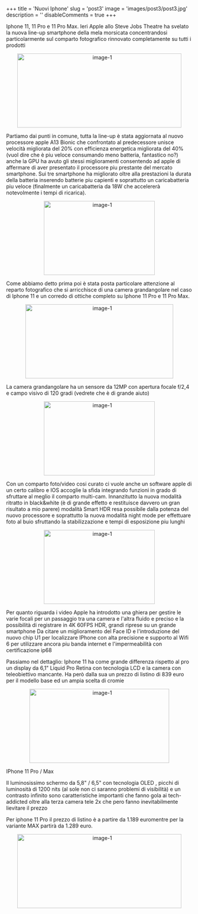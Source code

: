 +++ 
title = 'Nuovi Iphone' 
slug = 'post3' 
image = 'images/post3/post3.jpg' 
description = '' 
disableComments = true 
+++ 

Iphone 11, 11 Pro e 11 Pro Max. Ieri Apple allo Steve Jobs Theatre ha svelato la nuova line-up smartphone della mela morsicata concentrandosi particolarmente sul comparto fotografico rinnovato completamente su tutti i prodotti

<div align="center">
<a class="iphone" href="https://res.cloudinary.com/maltob03/image/upload/v1568299294/post3/apple-iphone-11-pro-clear-case_ulgvha.jpg" data-lightbox="post2"><img class="iphone" src="https://res.cloudinary.com/maltob03/image/upload/v1568299294/post3/apple-iphone-11-pro-clear-case_ulgvha.jpg" alt="image-1" width="444" height="200" /></a>
</div>

Partiamo dai punti in comune, tutta la line-up è stata aggiornata al nuovo processore apple A13 Bionic che confrontato al predecessore unisce velocità migliorata del 20% con efficienza energetica migliorata del 40% (vuol dire che è piu veloce consumando meno batteria, fantastico no?) anche la GPU ha avuto gli stessi miglioramenti consentendo ad apple di affermare di aver presentato il processore piu prestante del mercato smartphone. Sui tre smartphone ha migliorato oltre alla prestazioni la durata della batteria inserendo batterie piu capienti e soprattutto un caricabatteria piu veloce (finalmente un caricabatteria da 18W che accelererà notevolmente i tempi di ricarica).

<div align="center">
<a class="iphone" href="https://res.cloudinary.com/maltob03/image/upload/v1568298603/post3/iphone_a13_shot.5_fmnhw9.jpg" data-lightbox="post2"><img class="iphone" src="https://res.cloudinary.com/maltob03/image/upload/v1568298603/post3/iphone_a13_shot.5_fmnhw9.jpg" alt="image-1" width="300" height="200" /></a>
</div>



Come abbiamo detto prima poi è stata posta particolare attenzione al reparto fotografico che si arricchisce di una camera grandangolare nel caso di Iphone 11 e un corredo di ottiche completo su Iphone 11 Pro e 11 Pro Max.

<div align="center">
<a class="iphone" href="https://res.cloudinary.com/maltob03/image/upload/v1568299421/post3/iphone11camera-1568143426_kx1pmw.jpg" data-lightbox="post2"><img class="iphone" src="https://res.cloudinary.com/maltob03/image/upload/v1568299421/post3/iphone11camera-1568143426_kx1pmw.jpg" alt="image-1" width="400" height="200" /></a>
</div>


La camera grandangolare ha un sensore da 12MP con apertura focale f/2,4 e campo visivo di 120 gradi (vedrete che è di grande aiuto)

<div align="center">
<a class="iphone" href="https://res.cloudinary.com/maltob03/image/upload/v1568299108/post3/lcimg_2ce10f57_d775_4936_9349_aa679623a753.0_wk2wo9.jpg" data-lightbox="post2"><img class="iphone" src="https://res.cloudinary.com/maltob03/image/upload/v1568299108/post3/lcimg_2ce10f57_d775_4936_9349_aa679623a753.0_wk2wo9.jpg" alt="image-1" width="300" height="200" /></a>
</div>

Con un comparto foto/video cosi curato ci vuole anche un software apple di un certo calibro e IOS accoglie la sfida integrando funzioni in grado di sfruttare al meglio il comparto multi-cam. Innanzitutto la nuova modalità ritratto in black&white (è di grande effetto e restituisce davvero un gran risultato a mio parere) modalità Smart HDR resa possibile dalla potenza del nuovo processore e soprattutto la nuova modalità night mode per effettuare foto al buio sfruttando la stabilizzazione e tempi di esposizione piu lunghi

<div align="center">
<a class="iphone" href="https://res.cloudinary.com/maltob03/image/upload/v1568299108/post3/iPhone11ProDeepFusion-4_ljfown.jpg" data-lightbox="post2"><img class="iphone" src="https://res.cloudinary.com/maltob03/image/upload/v1568299108/post3/iPhone11ProDeepFusion-4_ljfown.jpg" alt="image-1" width="300" height="200" /></a>
</div>



Per quanto riguarda i video Apple ha introdotto una ghiera per gestire le varie focali per un passaggio tra una camera e l'altra fluido e preciso e la possibilità di registrare in 4K 60FPS HDR,  grandi riprese su un grande smartphone
Da citare un miglioramento del Face ID e l'introduzione del nuovo chip U1 per localizzare IPhone con alta precisione e supporto al Wifi 6 per utilizzare ancora piu banda internet e l'impermeabilità con certificazione ip68


Passiamo nel dettaglio:
Iphone 11 ha come grande differenza rispetto al pro un display da 6,1" Liquid Pro Retina con tecnologia LCD e la camera con teleobiettivo mancante.
Ha però dalla sua un prezzo di listino di 839 euro per il modello base ed un ampia scelta di cromie

<div align="center">
<a class="iphone" href="https://res.cloudinary.com/maltob03/image/upload/v1568299591/post3/iPhone-11-final-colori-800x423_pofgdx.jpg" data-lightbox="post2"><img class="iphone" src="https://res.cloudinary.com/maltob03/image/upload/v1568299591/post3/iPhone-11-final-colori-800x423_pofgdx.jpg" alt="image-1" width="378" height="200" /></a>
</div>


IPhone 11 Pro / Max

Il luminosissimo schermo da 5,8" / 6,5" con tecnologia OLED , picchi di luminosità di 1200 nits (al sole non ci saranno problemi di visibilità) e un contrasto infinito sono caratteristiche importanti che fanno gola ai tech-addicted oltre alla terza camera tele 2x che pero fanno inevitabilmente lievitare il prezzo

Per iphone 11 Pro il prezzo di listino è a partire da 1.189 euromentre per la variante MAX partirà da 1.289 euro.

<div align="center">
<a class="iphone" href="https://res.cloudinary.com/maltob03/image/upload/v1568299702/post3/uploads2Fcard2Fimage2F10467242F66987bba-5ad9-4b48-a3c9-9a487bb78d7c.jpg2F950x534__filters3Aquality288029-630x354_z3a8jv.jpg" data-lightbox="post2"><img class="iphone" src="https://res.cloudinary.com/maltob03/image/upload/v1568299702/post3/uploads2Fcard2Fimage2F10467242F66987bba-5ad9-4b48-a3c9-9a487bb78d7c.jpg2F950x534__filters3Aquality288029-630x354_z3a8jv.jpg" alt="image-1" width="444" height="200" /></a>
</div>


